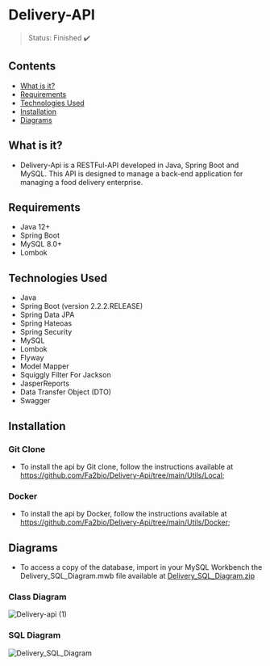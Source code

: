 <h1>Delivery-API</h1>

> Status: Finished ✔️

## Contents
  
* [What is it?](#what-is-it)
* [Requirements](#requirements)
* [Technologies Used](#technologies)
* [Installation](#installation)
* [Diagrams](#uml)

## <a name="what-is-it"></a>What is it?

- Delivery-Api is a RESTFul-API developed in Java, Spring Boot and MySQL. This API is designed to manage a back-end application for managing a food delivery enterprise.

## <a name="requirements"></a>Requirements

- Java 12+
- Spring Boot
- MySQL 8.0+
- Lombok

## <a name="technologies"></a>Technologies Used

- Java
- Spring Boot (version 2.2.2.RELEASE)
- Spring Data JPA
- Spring Hateoas
- Spring Security
- MySQL
- Lombok
- Flyway
- Model Mapper
- Squiggly Filter For Jackson
- JasperReports
- Data Transfer Object (DTO)
- Swagger

## <a name="installation"></a>Installation

<h3> Git Clone </h3>

- To install the api by Git clone, follow the instructions available at https://github.com/Fa2bio/Delivery-Api/tree/main/Utils/Local;

<h3> Docker </h3>

- To install the api by Docker, follow the instructions available  at https://github.com/Fa2bio/Delivery-Api/tree/main/Utils/Docker;

## <a name="uml"></a> Diagrams

- To access a copy of the database, import in your MySQL Workbench the Delivery_SQL_Diagram.mwb file available at [Delivery_SQL_Diagram.zip](https://github.com/Fa2bio/Delivery-Api/files/10378633/Delivery_SQL_Diagram.zip)

### Class Diagram
![Delivery-api (1)](https://user-images.githubusercontent.com/41877566/205646090-2deecb69-cdea-4300-b486-b72f0c93c9c5.jpeg)

### SQL Diagram
![Delivery_SQL_Diagram](https://user-images.githubusercontent.com/41877566/204697548-9133f597-6735-4c42-a3c8-cd66d325e1f9.png)
